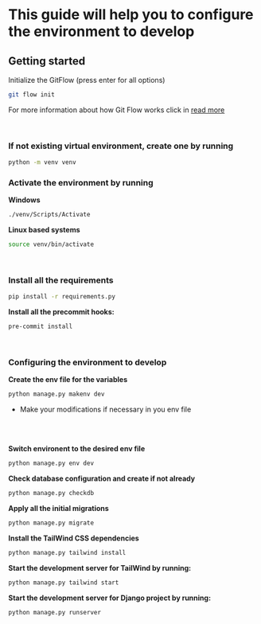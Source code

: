 # This guide will help you to configure the environment to develop

## Getting started

Initialize the GitFlow (press enter for all options)
```bash
git flow init
```
For more information about how Git Flow works click in [read more](https://www.atlassian.com/git/tutorials/comparing-workflows/gitflow-workflow)

</br>

### If not existing virtual environment, create one by running
```bash
python -m venv venv
```

### Activate the environment by running

**Windows**
```bash
./venv/Scripts/Activate
```
**Linux based systems**
```bash
source venv/bin/activate
```
</br>

### Install all the requirements

```bash
pip install -r requirements.py
```

**Install all the precommit hooks:**
```bash
pre-commit install
```

</br>

### Configuring the environment to develop
**Create the env file for the variables**
```bash
python manage.py makenv dev
```
* Make your modifications if necessary in you env file
</br>
</br>

**Switch environent to the desired env file**
```bash
python manage.py env dev
```

**Check database configuration and create if not already**
```bash
python manage.py checkdb
```

**Apply all the initial migrations**
```bash
python manage.py migrate
```

**Install the TailWind CSS dependencies**
```bash
python manage.py tailwind install
```

**Start the development server for TailWind by running:**
```bash
python manage.py tailwind start
```

**Start the development server for Django project by running:**
```bash
python manage.py runserver
```
